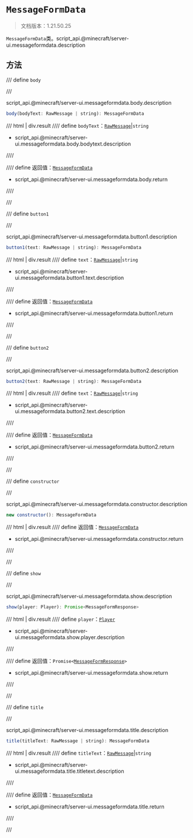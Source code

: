# `MessageFormData`

> 文档版本：1.21.50.25

`MessageFormData`类。script_api.@minecraft/server-ui.messageformdata.description

## 方法

/// define
`body`


///

script_api.@minecraft/server-ui.messageformdata.body.description

```js
body(bodyText: RawMessage | string): MessageFormData
```

/// html | div.result
//// define
`bodyText`：[`RawMessage`](../../server/1.8.0/rawmessage.md)|`string`

- script_api.@minecraft/server-ui.messageformdata.body.bodytext.description


////

//// define
返回值：[`MessageFormData`](./messageformdata.md)

- script_api.@minecraft/server-ui.messageformdata.body.return


////

///


/// define
`button1`


///

script_api.@minecraft/server-ui.messageformdata.button1.description

```js
button1(text: RawMessage | string): MessageFormData
```

/// html | div.result
//// define
`text`：[`RawMessage`](../../server/1.8.0/rawmessage.md)|`string`

- script_api.@minecraft/server-ui.messageformdata.button1.text.description


////

//// define
返回值：[`MessageFormData`](./messageformdata.md)

- script_api.@minecraft/server-ui.messageformdata.button1.return


////

///


/// define
`button2`


///

script_api.@minecraft/server-ui.messageformdata.button2.description

```js
button2(text: RawMessage | string): MessageFormData
```

/// html | div.result
//// define
`text`：[`RawMessage`](../../server/1.8.0/rawmessage.md)|`string`

- script_api.@minecraft/server-ui.messageformdata.button2.text.description


////

//// define
返回值：[`MessageFormData`](./messageformdata.md)

- script_api.@minecraft/server-ui.messageformdata.button2.return


////

///


/// define
`constructor`


///

script_api.@minecraft/server-ui.messageformdata.constructor.description

```js
new constructor(): MessageFormData
```

/// html | div.result
//// define
返回值：[`MessageFormData`](./messageformdata.md)

- script_api.@minecraft/server-ui.messageformdata.constructor.return


////

///


/// define
`show`


///

script_api.@minecraft/server-ui.messageformdata.show.description

```js
show(player: Player): Promise<MessageFormResponse>
```

/// html | div.result
//// define
`player`：[`Player`](../../server/1.8.0/player.md)

- script_api.@minecraft/server-ui.messageformdata.show.player.description


////

//// define
返回值：<code>Promise&lt;<a href="../messageformresponse/">MessageFormResponse</a>&gt;</code>

- script_api.@minecraft/server-ui.messageformdata.show.return


////

///


/// define
`title`


///

script_api.@minecraft/server-ui.messageformdata.title.description

```js
title(titleText: RawMessage | string): MessageFormData
```

/// html | div.result
//// define
`titleText`：[`RawMessage`](../../server/1.8.0/rawmessage.md)|`string`

- script_api.@minecraft/server-ui.messageformdata.title.titletext.description


////

//// define
返回值：[`MessageFormData`](./messageformdata.md)

- script_api.@minecraft/server-ui.messageformdata.title.return


////

///

